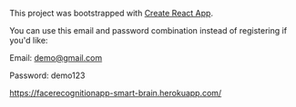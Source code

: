 This project was bootstrapped with [Create React App](https://github.com/facebook/create-react-app).

You can use this email and password combination instead of registering if you'd like:

Email: demo@gmail.com

Password: demo123

https://facerecognitionapp-smart-brain.herokuapp.com/
